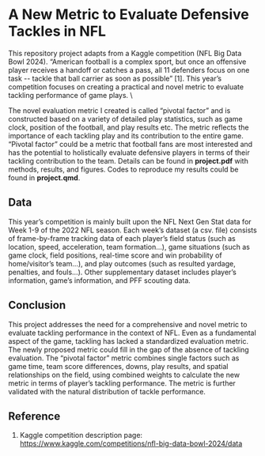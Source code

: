 # A New Metric to Evaluate Defensive Tackles in NFL
This repository project adapts from a Kaggle competition (NFL Big Data Bowl 2024). “American football is a complex sport, but once an offensive player receives a handoff or catches a pass, all 11 defenders focus on one task -- tackle that ball carrier as soon as possible” [1]. This year’s competition focuses on creating a practical and novel metric to evaluate tackling performance of game plays. \

The novel evaluation metric I created is called “pivotal factor” and is constructed based on a variety of detailed play statistics, such as game clock, position of the football, and play results etc. The metric reflects the importance of each tackling play and its contribution to the entire game. “Pivotal factor” could be a metric that football fans are most interested and has the potential to holistically evaluate defensive players in terms of their tackling contribution to the team. Details can be found in **project.pdf** with methods, results, and figures. Codes to reproduce my results could be found in **project.qmd**.

## Data
This year’s competition is mainly built upon the NFL Next Gen Stat data for Week 1-9 of the 2022 NFL season. Each week’s dataset (a csv. file) consists of frame-by-frame tracking data of each player’s field status (such as location, speed, acceleration, team formation…), game situations (such as game clock, field positions, real-time score and win probability of home/visitor’s team…), and play outcomes (such as resulted yardage, penalties, and fouls…). Other supplementary dataset includes player’s information, game’s information, and PFF scouting data.

## Conclusion
This project addresses the need for a comprehensive and novel metric to evaluate tackling performance in the context of NFL. Even as a fundamental aspect of the game, tackling has lacked a standardized evaluation metric. The newly proposed metric could fill in the gap of the absence of tackling evaluation. The “pivotal factor” metric combines single factors such as game time, team score differences, downs, play results, and spatial relationships on the field, using combined weights to calculate the new metric in terms of player’s tackling performance. The metric is further validated with the natural distribution of tackle performance.

## Reference
1.	Kaggle competition description page:
https://www.kaggle.com/competitions/nfl-big-data-bowl-2024/data
